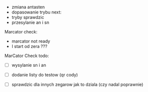 - zmiana antasten
- dopasowanie trybu 
next:
- tryby sprawdzic
- przesylanie an i sn



Marcator check:
- marcator not ready
- I start od zera ???




MarCator Check todo:
- [ ] wysylanie sn i an
- [ ] dodanie listy do testow (qr cody)
- [ ] sprawdzic dla innych zegarow jak to dziala (czy nadal poprawnie)


